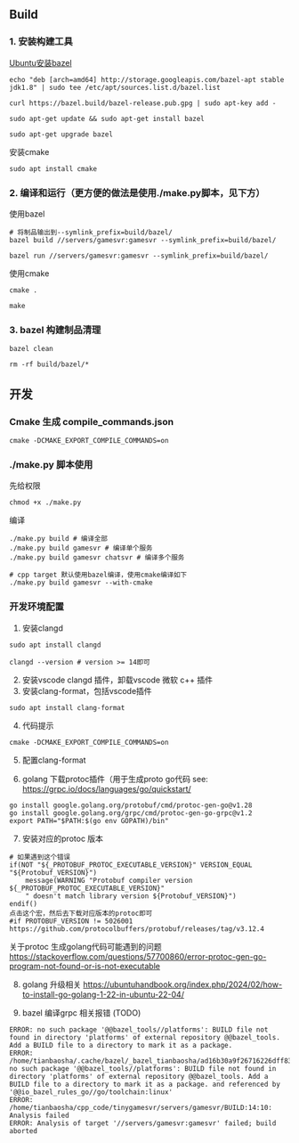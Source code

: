 ## Build

### 1. 安装构建工具
[Ubuntu安装bazel](https://shinley.gitbooks.io/bazel/content/an-zhuang-bazel/zai-ubuntu-shang-an-zhuang-bazel.html)
```shell
echo "deb [arch=amd64] http://storage.googleapis.com/bazel-apt stable jdk1.8" | sudo tee /etc/apt/sources.list.d/bazel.list

curl https://bazel.build/bazel-release.pub.gpg | sudo apt-key add -

sudo apt-get update && sudo apt-get install bazel

sudo apt-get upgrade bazel
```

安装cmake
```
sudo apt install cmake
```

### 2. 编译和运行（更方便的做法是使用./make.py脚本，见下方）
使用bazel
```shell
# 将制品输出到--symlink_prefix=build/bazel/
bazel build //servers/gamesvr:gamesvr --symlink_prefix=build/bazel/

bazel run //servers/gamesvr:gamesvr --symlink_prefix=build/bazel/
```
使用cmake
```shell
cmake .

make
```
### 3. bazel 构建制品清理
```shell
bazel clean 

rm -rf build/bazel/*
```

## 开发

### Cmake 生成 compile_commands.json
```shell
cmake -DCMAKE_EXPORT_COMPILE_COMMANDS=on
```

### ./make.py 脚本使用
先给权限
```shell
chmod +x ./make.py
```

编译
```shell
./make.py build # 编译全部
./make.py build gamesvr # 编译单个服务
./make.py build gamesvr chatsvr # 编译多个服务

# cpp target 默认使用bazel编译，使用cmake编译如下
./make.py build gamesvr --with-cmake
```

### 开发环境配置
1. 安装clangd
```shell
sudo apt install clangd

clangd --version # version >= 14即可
```
2. 安装vscode clangd 插件，卸载vscode 微软 c++ 插件
3. 安装clang-format，包括vscode插件
```shell
sudo apt install clang-format
```
4. 代码提示
```shell
cmake -DCMAKE_EXPORT_COMPILE_COMMANDS=on
```

5. 配置clang-format

6. golang 下载protoc插件（用于生成proto go代码
see: https://grpc.io/docs/languages/go/quickstart/
```shell 
go install google.golang.org/protobuf/cmd/protoc-gen-go@v1.28
go install google.golang.org/grpc/cmd/protoc-gen-go-grpc@v1.2
export PATH="$PATH:$(go env GOPATH)/bin"
```

7. 安装对应的protoc 版本
```shell
# 如果遇到这个错误
if(NOT "${_PROTOBUF_PROTOC_EXECUTABLE_VERSION}" VERSION_EQUAL "${Protobuf_VERSION}")
    message(WARNING "Protobuf compiler version ${_PROTOBUF_PROTOC_EXECUTABLE_VERSION}"
    " doesn't match library version ${Protobuf_VERSION}")
endif()
点击这个宏，然后去下载对应版本的protoc即可
#if PROTOBUF_VERSION != 5026001
https://github.com/protocolbuffers/protobuf/releases/tag/v3.12.4
```

关于protoc 生成golang代码可能遇到的问题
https://stackoverflow.com/questions/57700860/error-protoc-gen-go-program-not-found-or-is-not-executable

8. golang 升级相关
https://ubuntuhandbook.org/index.php/2024/02/how-to-install-go-golang-1-22-in-ubuntu-22-04/

9. bazel 编译grpc 相关报错 (TODO)
```shell
ERROR: no such package '@@bazel_tools//platforms': BUILD file not found in directory 'platforms' of external repository @@bazel_tools. Add a BUILD file to a directory to mark it as a package.
ERROR: /home/tianbaosha/.cache/bazel/_bazel_tianbaosha/ad16b30a9f26716226dff8300c03eaa4/external/io_bazel_rules_go/go/toolchain/BUILD.bazel:8:20: no such package '@@bazel_tools//platforms': BUILD file not found in directory 'platforms' of external repository @@bazel_tools. Add a BUILD file to a directory to mark it as a package. and referenced by '@@io_bazel_rules_go//go/toolchain:linux'
ERROR: /home/tianbaosha/cpp_code/tinygamesvr/servers/gamesvr/BUILD:14:10: Analysis failed
ERROR: Analysis of target '//servers/gamesvr:gamesvr' failed; build aborted
```